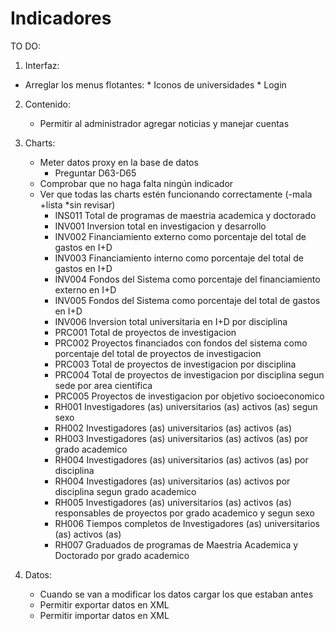Indicadores
===========

TO DO:

1. Interfaz:
  * Arreglar los menus flotantes:
		* Iconos de universidades
		* Login

2. Contenido: 
	* Permitir al administrador agregar noticias y manejar cuentas<br>

3. Charts: 
	* Meter datos proxy en la base de datos
		* Preguntar D63-D65
	* Comprobar que no haga falta ningún indicador<br>
	* Ver que todas las charts estén funcionando correctamente (-mala +lista *sin revisar)<br>
		* INS011 	Total de programas de maestria academica y doctorado 
		* INV001 	Inversion total en investigacion y desarrollo 
		* INV002 	Financiamiento externo como porcentaje del total de gastos en I+D <br>
		* INV003 	Financiamiento interno como porcentaje del total de gastos en I+D <br>
		* INV004 	Fondos del Sistema como porcentaje del financiamiento externo en I+D<br>
		* INV005 	Fondos del Sistema como porcentaje del total de gastos en I+D<br>
		* INV006 	Inversion total universitaria en I+D por disciplina<br>
		* PRC001 	Total de proyectos de investigacion<br>
		* PRC002 	Proyectos financiados con fondos del sistema como porcentaje del total de proyectos de investigacion<br>
		* PRC003 	Total de proyectos de investigacion por disciplina<br>
		* PRC004 	Total de proyectos de investigacion por disciplina segun sede por area cientifica<br>
		* PRC005 	Proyectos de investigacion por objetivo socioeconomico
		* RH001 	Investigadores (as) universitarios (as) activos (as) segun sexo<br>
		* RH002 	Investigadores (as) universitarios (as) activos (as) <br>
		* RH003 	Investigadores (as) universitarios (as) activos (as) por grado academico <br>
		* RH004 	Investigadores (as) universitarios (as) activos (as) por disciplina <br>
		* RH004 	Investigadores (as) universitarios (as) activos por disciplina segun grado academico <br>
		* RH005 	Investigadores (as) universitarios (as) activos (as) responsables de proyectos por grado academico y segun sexo<br>
		* RH006 	Tiempos completos de Investigadores (as) universitarios (as) activos (as)<br>
		* RH007 	Graduados de programas de Maestria Academica y Doctorado por grado academico<br>


4. Datos:
	* Cuando se van a modificar los datos cargar los que estaban antes
	* Permitir exportar datos en XML
	* Permitir importar datos en XML
